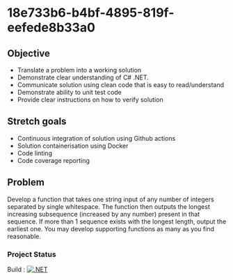 # 18e733b6-b4bf-4895-819f-eefede8b33a0

## Objective
- Translate a problem into a working solution
- Demonstrate clear understanding of C# .NET.
- Communicate solution using clean code that is easy to read/understand
- Demonstrate ability to unit test code
- Provide clear instructions on how to verify solution

## Stretch goals
- Continuous integration of solution using Github actions 
- Solution containerisation using Docker
- Code linting
- Code coverage reporting

## Problem
Develop a function that takes one string input of any number of integers separated by single whitespace. The function then outputs the longest increasing subsequence (increased by any number) present in that sequence. If more than 1 sequence exists with the longest length, output the earliest one. You may develop supporting functions as many as you find reasonable.

### Project Status
Build : [![.NET](https://github.com/anubhav-shakya/18e733b6-b4bf-4895-819f-eefede8b33a0/actions/workflows/build.yml/badge.svg)](https://github.com/anubhav-shakya/18e733b6-b4bf-4895-819f-eefede8b33a0/actions/workflows/build.yml)

